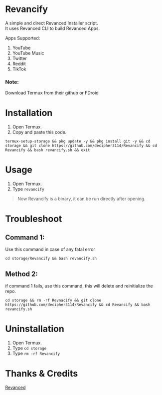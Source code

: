 # Revancify
A simple and direct Revanced Installer script.  
It uses Revanced CLI to build Revanced Apps.

Apps Supported:
1. YouTube
2. YouTube Music
3. Twitter
4. Reddit
5. TikTok

### Note:  
Download Termux from their github or FDroid

# Installation
1. Open Termux.  
2. Copy and paste this code.  
```
termux-setup-storage && pkg update -y && pkg install git -y && cd storage && git clone https://github.com/decipher3114/Revancify && cd Revancify && bash revancify.sh && exit
```

# Usage
1. Open Termux.  
2. Type `revancify` 
> Now Revancify is a binary, it can be run directly after opening.

# Troubleshoot
## Command 1: 
Use this command in case of any fatal error
```
cd storage/Revancify && bash revancify.sh
```  
## Method 2:  
if command 1 fails, use this command, this will delete and reinitialize the repo.
```
cd storage && rm -rf Revnacify && git clone https://github.com/decipher3114/Revancify && cd Revancify && bash revancify.sh
```
# Uninstallation
1. Open Termux.  
2. Type `cd storage`  
3. Type `rm -rf Revancify`  

# Thanks & Credits
[Revanced](https://github.com/revanced)  
